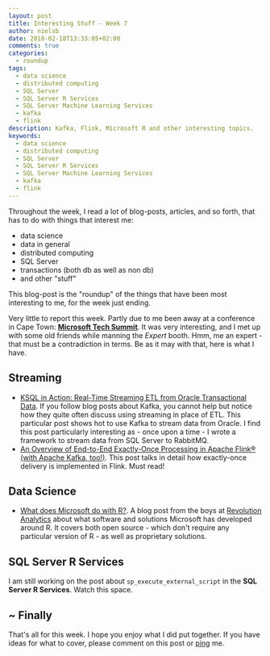```yaml
---
layout: post
title: Interesting Stuff - Week 7
author: nielsb
date: 2018-02-18T13:33:05+02:00
comments: true
categories:
  - roundup
tags:
  - data science
  - distributed computing
  - SQL Server
  - SQL Server R Services
  - SQL Server Machine Learning Services
  - kafka
  - flink
description: Kafka, Flink, Microsoft R and other interesting topics.
keywords:
  - data science
  - distributed computing
  - SQL Server
  - SQL Server R Services
  - SQL Server Machine Learning Services
  - kafka
  - flink   
---
```


Throughout the week, I read a lot of blog-posts, articles, and so forth, that has to do with things that interest me:

* data science
* data in general
* distributed computing
* SQL Server
* transactions (both db as well as non db)
* and other "stuff"

This blog-post is the "roundup" of the things that have been most interesting to me, for the week just ending.

<!--more-->

Very little to report this week. Partly due to me been away at a conference in Cape Town: [**Microsoft Tech Summit**][1]. It was very interesting, and I  met up with some old friends while manning the *Expert* booth. Hmm, me an expert - that must be a contradiction in terms. Be as it may with that, here is what I have.

## Streaming

* [KSQL in Action: Real-Time Streaming ETL from Oracle Transactional Data][1]. If you follow blog posts about Kafka, you cannot help but notice how they quite often discuss using streaming in place of ETL. This particular post shows hot to use Kafka to stream data from Oracle. I find this post particularly interesting as - once upon a time - I wrote a framework to stream data from SQL Server to RabbitMQ.
* [An Overview of End-to-End Exactly-Once Processing in Apache Flink® (with Apache Kafka, too!)][3]. This post talks in detail how exactly-once delivery is implemented in Flink. Must read!

## Data Science

* [What does Microsoft do with R?][4]. A blog post from the boys at [Revolution Analytics][re] about what software and solutions Microsoft has developed around R. It covers both open source - which don't require any particular version of R - as well as proprietary solutions.

## SQL Server R Services

I am still working on the post about `sp_execute_external_script` in the **SQL Server R Services**. Watch this space.

## ~ Finally

That's all for this week. I hope you enjoy what I did put together. If you have ideas for what to cover, please comment on this post or [ping][ma] me.

[ma]: mailto:niels.it.berglund@gmail.com
[mp]: https://blog.acolyer.org
[iq]: https://www.infoq.com/
[ew]: http://sqlonice.com/
[re]: http://blog.revolutionanalytics.com
[sqsk]: https://www.sqlskills.com

[jovpop]: https://twitter.com/JovanPop_MSFT
[bobw]: https://twitter.com/bobwardms
[revod]: https://twitter.com/revodavid
[lonny]: https://twitter.com/sqL_handLe
[ewtw]: https://twitter.com/sqlOnIce
[buckw]: https://twitter.com/BuckWoodyMSFT
[mattw]: https://twitter.com/matthewwarren
[murba]: https://twitter.com/muratdemirbas
[daveda]: https://twitter.com/davidthecoder
[adcol]: https://twitter.com/adriancolyer
[jesrod]: https://twitter.com/jrdothoughts
[tomaz]: https://twitter.com/tomaz_tsql
[dataart]: https://twitter.com/dataartisans

[1]: https://www.microsoft.com/en-za/techsummit/cape-town
[2]: https://www.confluent.io/blog/ksql-in-action-real-time-streaming-etl-from-oracle-transactional-data
[3]: https://data-artisans.com/blog/end-to-end-exactly-once-processing-apache-flink-apache-kafka
[4]: http://blog.revolutionanalytics.com/2018/02/what-does-microsoft-do-with-r.html
